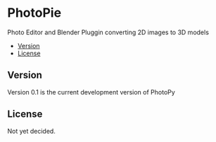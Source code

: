 # PhotoPie
Photo Editor and Blender Pluggin converting 2D images to 3D models
- [Version](#version)
- [License](#license)

## Version
Version 0.1 is the current development version of PhotoPy

## License
Not yet decided.
